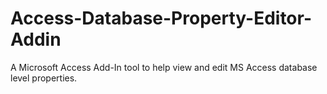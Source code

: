 # Access-Database-Property-Editor-Addin
A Microsoft Access Add-In tool to help view and edit MS Access database level properties.
